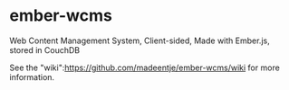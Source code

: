 ember-wcms
==========

Web Content Management System, Client-sided, Made with Ember.js, stored in CouchDB

See the "wiki":https://github.com/madeentje/ember-wcms/wiki for more information.
